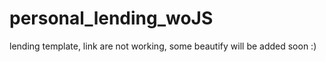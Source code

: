 # personal_lending_woJS
lending template, link are not working, some beautify will be added soon :)
